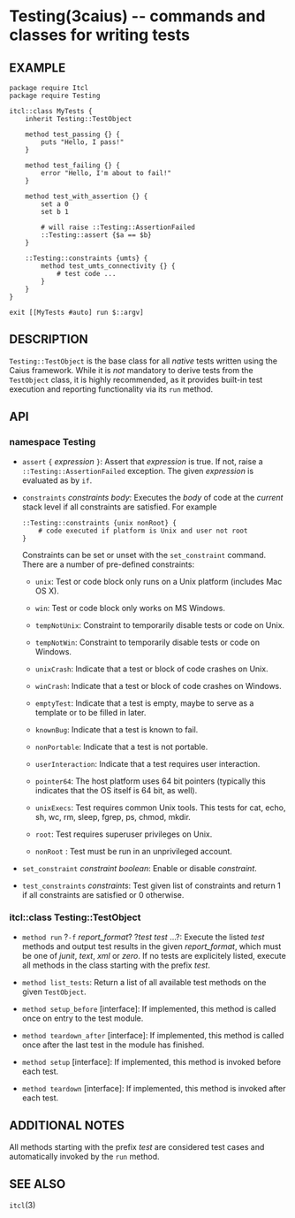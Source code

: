 Testing(3caius) -- commands and classes for writing tests
==============================================================================

## EXAMPLE

    package require Itcl
    package require Testing

    itcl::class MyTests {
        inherit Testing::TestObject

        method test_passing {} {
            puts "Hello, I pass!"
        }

        method test_failing {} {
            error "Hello, I'm about to fail!"
        }

        method test_with_assertion {} {
            set a 0
            set b 1

            # will raise ::Testing::AssertionFailed
            ::Testing::assert {$a == $b}
        }

        ::Testing::constraints {umts} {
            method test_umts_connectivity {} {
                # test code ...
            }
        }
    }

    exit [[MyTests #auto] run $::argv]

## DESCRIPTION

`Testing::TestObject` is the base class for all *native* tests written using
the Caius framework. While it is *not* mandatory to derive tests from the
`TestObject` class, it is highly recommended, as it provides built-in test
execution and reporting functionality via its `run` method.

## API

### namespace Testing

* `assert` `{` *expression* `}`:
  Assert that *expression* is true. If not, raise a `::Testing::AssertionFailed`
  exception. The given *expression* is evaluated as by `if`.

* `constraints` *constraints* *body*:
  Executes the *body* of code at the *current* stack level if all constraints
  are satisfied. For example

      ::Testing::constraints {unix nonRoot} {
          # code executed if platform is Unix and user not root
      }

  Constraints can be set or unset with the `set_constraint` command. There are a
  number of pre-defined constraints:

  * `unix`:
    Test or code block only runs on a Unix platform (includes Mac OS X).

  * `win`:
    Test or code block only works on MS Windows.

  * `tempNotUnix`:
    Constraint to temporarily disable tests or code on Unix.

  * `tempNotWin`:
    Constraint to temporarily disable tests or code on Windows.

  * `unixCrash`:
    Indicate that a test or block of code crashes on Unix.

  * `winCrash`:
    Indicate that a test or block of code crashes on Windows.

  * `emptyTest`:
    Indicate that a test is empty, maybe to serve as a template or to be
    filled in later.

  * `knownBug`:
    Indicate that a test is known to fail.

  * `nonPortable`:
    Indicate that a test is not portable.

  * `userInteraction`:
    Indicate that a test requires user interaction.

  * `pointer64`:
    The host platform uses 64 bit pointers (typically this indicates that the
    OS itself is 64 bit, as well).

  * `unixExecs`:
    Test requires common Unix tools. This tests for cat, echo, sh, wc, rm,
    sleep, fgrep, ps, chmod, mkdir.

  * `root`:
    Test requires superuser privileges on Unix.

  * `nonRoot` :
     Test must be run in an unprivileged account.

* `set_constraint` *constraint* *boolean*:
   Enable or disable *constraint*.

* `test_constraints` *constraints*:
   Test given list of constraints and return 1 if all constraints are satisfied
   or 0 otherwise.

### itcl::class Testing::TestObject

* `method run` ?`-f` *report_format*? ?*test* *test* ...?:
  Execute the listed *test* methods and output test results in the given
  *report_format*, which must be one of *junit*, *text*, *xml* or *zero*. If no tests
  are explicitely listed, execute all methods in the class starting with the
  prefix *test*.

* `method list_tests`:
  Return a list of all available test methods on the given `TestObject`.

* `method setup_before` [interface]:
  If implemented, this method is called once on entry to the test module.

* `method teardown_after` [interface]:
  If implemented, this method is called once after the last test in the module
  has finished.

* `method setup` [interface]:
  If implemented, this method is invoked before each test.

* `method teardown` [interface]:
  If implemented, this method is invoked after each test.

## ADDITIONAL NOTES

All methods starting with the prefix *test* are considered test cases and
automatically invoked by the `run` method.

## SEE ALSO

`itcl`(3)
